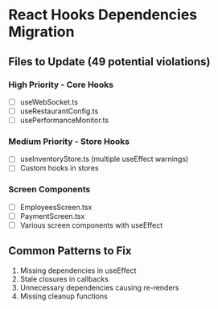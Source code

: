 # React Hooks Dependencies Migration

## Files to Update (49 potential violations)

### High Priority - Core Hooks
- [ ] useWebSocket.ts
- [ ] useRestaurantConfig.ts
- [ ] usePerformanceMonitor.ts

### Medium Priority - Store Hooks
- [ ] useInventoryStore.ts (multiple useEffect warnings)
- [ ] Custom hooks in stores

### Screen Components
- [ ] EmployeesScreen.tsx
- [ ] PaymentScreen.tsx
- [ ] Various screen components with useEffect

## Common Patterns to Fix
1. Missing dependencies in useEffect
2. Stale closures in callbacks
3. Unnecessary dependencies causing re-renders
4. Missing cleanup functions